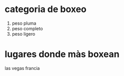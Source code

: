 # categoria de boxeo
1. peso pluma
2. peso completo
4. peso ligero
# lugares donde màs boxean 
las vegas 
francia 